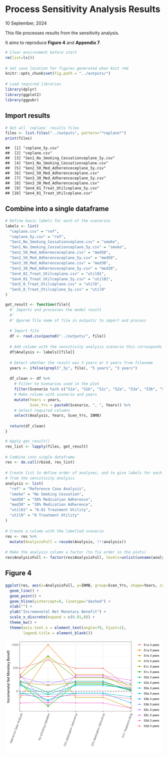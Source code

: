 Process Sensitivity Analysis Results
================
10 September, 2024

This file processes results from the sensitivity analysis.

It aims to reproduce **Figure 4** and **Appendix 7**.

``` r
# Clear environment before start
rm(list=ls())

# Set save location for figures generated when knit rmd
knitr::opts_chunk$set(fig.path = "../outputs/")

# Load required libraries
library(dplyr)
library(ggplot2)
library(ggpubr)
```

## Import results

``` r
# Get all `ceplane` results files
files <- list.files("../outputs", pattern="*ceplane*")
print(files)
```

    ##  [1] "ceplane_5y.csv"                         
    ##  [2] "ceplane.csv"                            
    ##  [3] "Sen1_No_Smoking_Cessationceplane_5y.csv"
    ##  [4] "Sen1_No_Smoking_Cessationceplane.csv"   
    ##  [5] "Sen2_50_Med_Adherenceceplane_5y.csv"    
    ##  [6] "Sen2_50_Med_Adherenceceplane.csv"       
    ##  [7] "Sen3_30_Med_Adherenceceplane_5y.csv"    
    ##  [8] "Sen3_30_Med_Adherenceceplane.csv"       
    ##  [9] "Sen4_01_Treat_Utilceplane_5y.csv"       
    ## [10] "Sen4_01_Treat_Utilceplane.csv"

## Combine into a single dataframe

``` r
# Define basic labels for each of the scenarios
labels <- list(
  "ceplane.csv" = "ref",
  "ceplane_5y.csv" = "ref",
  "Sen1_No_Smoking_Cessationceplane.csv" = "smoke",
  "Sen1_No_Smoking_Cessationceplane_5y.csv" = "smoke",
  "Sen2_50_Med_Adherenceceplane.csv" = "med50",
  "Sen2_50_Med_Adherenceceplane_5y.csv" = "med50",
  "Sen3_30_Med_Adherenceceplane.csv" = "med30",
  "Sen3_30_Med_Adherenceceplane_5y.csv" = "med30",
  "Sen4_01_Treat_Utilceplane.csv" = "util01",
  "Sen4_01_Treat_Utilceplane_5y.csv" = "util01",
  "Sen5_0_Treat_Utilceplane.csv" = "util0",
  "Sen5_0_Treat_Utilceplane_5y.csv" = "util0"
)
```

``` r
get_result <- function(file){
  #' Imports and processes the model result
  #' 
  #' @param file name of file in outputs/ to import and process

  # Import file
  df <- read.csv(paste0("../outputs/", file))

  # Add column with the sensitivity analysis scenario this corresponds to
  df$Analysis <- labels[[file]]

  # Detect whether the result was 3 years or 5 years from filename
  years <- ifelse(grepl("_5y", file), "5 years", "3 years")

  df_clean <- df %>%
    # Filter to Scenarios used in the plot
    filter(Scenario %in% c("S1a", "S1b", "S1c", "S2a", "S3a", "S3b", "S3c", "S3d")) %>%
    # Make column with scenario and years
    mutate(Years = years,
           Scen_Yrs = paste0(Scenario, ", ", Years)) %>%
    # Select required columns
    select(Analysis, Years, Scen_Yrs, INMB)

  return(df_clean)
}
```

``` r
# Apply get_result()
res_list <- lapply(files, get_result)

# Combine into single dataframe
res <- do.call(rbind, res_list)

# Create list to define order of analyses, and to give labels for each scenario
# from the sensitivity analysis
analysis <- list(
  "ref" = "Reference Case Analysis",
  "smoke" = "No Smoking Cessation",
  "med50" = "50% Medication Adherence",
  "med30" = "30% Medication Adherence",
  "util01" = "0.01 Treatment Utility",
  "util0" = "0 Treatment Utility"
)

# Create a column with the labelled scenario
res <- res %>%
  mutate(AnalysisFull = recode(Analysis, !!!analysis))

# Make the analysis column a factor (to fix order in the plots)
res$AnalysisFull <- factor(res$AnalysisFull, levels=unlist(unname(analysis)))
```

## Figure 4

``` r
ggplot(res, aes(x=AnalysisFull, y=INMB, group=Scen_Yrs, shape=Years, color=Scen_Yrs)) +
  geom_line() +
  geom_point() +
  geom_hline(yintercept=0, linetype="dashed") +
  xlab("") +
  ylab("Incremenetal Net Monetary Benefit") +
  scale_x_discrete(expand = c(0.01,0)) +
  theme_bw() +
  theme(axis.text.x = element_text(angle=70, hjust=1),
        legend.title = element_blank())
```

![](../outputs/fig4-1.png)<!-- -->
